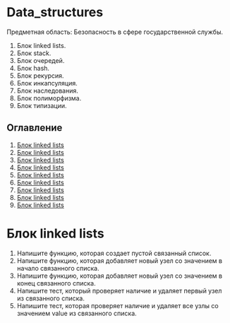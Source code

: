 # Data_structures

Предметная область: Безопасность в сфере государственной службы.

1. Блок linked lists.
2. Блок stack.
3. Блок очередей.
4. Блок hash.
5. Блок рекурсия.
6. Блок инкапсуляция.
7. Блок наследования.
8. Блок полиморфизма.
9. Блок типизации.

## Оглавление

1. [Блок linked lists]()
2. [Блок linked lists]()
3. [Блок linked lists]()
4. [Блок linked lists]()
5. [Блок linked lists]()
6. [Блок linked lists]()
7. [Блок linked lists]()
8. [Блок linked lists]()
9. [Блок linked lists]()

# Блок linked lists
1. Напишите функцию, которая создает пустой связанный список.
2. Напишите функцию, которая добавляет новый узел со значением в начало связанного списка.
3. Напишите функцию, которая добавляет новый узел со значением в конец связанного списка.
4. Напишите тест, который проверяет наличие и удаляет первый узел из связанного списка.
5. Напишите тест, которая проверяет наличие и удаляет все узлы со значением value из связанного списка.
